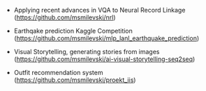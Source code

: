 * Applying recent advances in VQA to Neural Record Linkage (https://github.com/msmilevski/nrl)

* Earthqake prediction Kaggle Competition (https://github.com/msmilevski/mlp_lanl_earthquake_prediction)

* Visual Storytelling, generating stories from images (https://github.com/msmilevski/ai-visual-storytelling-seq2seq)

* Outfit recommendation system (https://github.com/msmilevski/proekt_iis)
